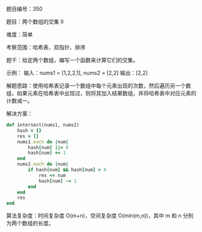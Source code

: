 题目编号：350

题目：两个数组的交集 II

难度：简单

考察范围：哈希表、双指针、排序

题干：给定两个数组，编写一个函数来计算它们的交集。

示例：
输入：nums1 = [1,2,2,1], nums2 = [2,2]
输出：[2,2]

解题思路：使用哈希表记录一个数组中每个元素出现的次数，然后遍历另一个数组，如果元素在哈希表中出现过，则将其加入结果数组，并将哈希表中对应元素的计数减一。

解决方案：

```ruby
def intersect(nums1, nums2)
    hash = {}
    res = []
    nums1.each do |num|
        hash[num] ||= 0
        hash[num] += 1
    end
    nums2.each do |num|
        if hash[num] && hash[num] > 0
            res << num
            hash[num] -= 1
        end
    end
    res
end
```

算法复杂度：时间复杂度 O(m+n)，空间复杂度 O(min(m,n))，其中 m 和 n 分别为两个数组的长度。